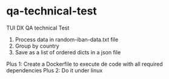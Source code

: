 # qa-technical-test

TUI DX QA technical Test

1. Process data in random-iban-data.txt file 
2. Group by country 
3. Save as a list of ordered dicts in a json file
   

Plus 1: Create a Dockerfile to execute de code with all required dependencies
Plus 2: Do it under linux